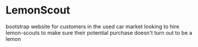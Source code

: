 # LemonScout
bootstrap website for customers in the used car market looking to hire lemon-scouts to make sure their potential purchase doesn't turn out to be a lemon
